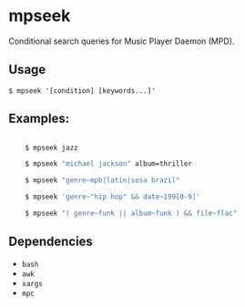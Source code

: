 # mpseek

Conditional search queries for Music Player Daemon (MPD).

## Usage

`$ mpseek '[condition] [keywords...]'`

## Examples:

```sh

    $ mpseek jazz

    $ mpseek "michael jackson" album=thriller

    $ mpseek "genre~mpb|latin|sosa brazil"

    $ mpseek 'genre~"hip hop" && date~199[0-9]'

    $ mpseek "( genre~funk || album~funk ) && file~flac"
```

## Dependencies

 - `bash`
 - `awk`
 - `xargs`
 - `mpc`
